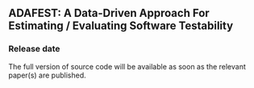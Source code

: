 ## ADAFEST: A Data-Driven Approach For Estimating / Evaluating Software Testability

### Release date
The full version of source code will be available as soon as the relevant paper(s) are published.
